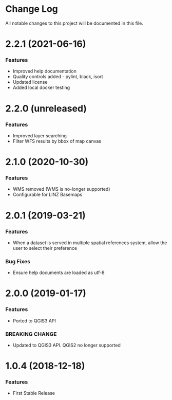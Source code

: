 # Change Log

All notable changes to this project will be documented in this file.

# 2.2.1  (2021-06-16)
### Features
* Improved help documentation
* Quality controls added - pylint, black, isort
* Updated license
* Added local docker testing

# 2.2.0  (unreleased)
### Features
* Improved layer searching
* Filter WFS results by bbox of map canvas

# 2.1.0  (2020-10-30)
### Features
* WMS removed (WMS is no-longer supported)
* Configurable for LINZ Basemaps

# 2.0.1  (2019-03-21)
### Features
* When a dataset is served in multiple spatial references system, allow the user to select
their preference

### Bug Fixes
* Ensure help documents are loaded as utf-8

# 2.0.0  (2019-01-17)
### Features
* Ported to QGIS3 API

### BREAKING CHANGE
* Updated to QGIS3 API. QGIS2 no longer supported

# 1.0.4  (2018-12-18)
### Features
* First Stable Release
